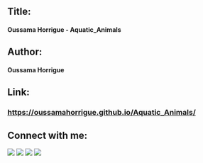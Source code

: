 ## Title:
<h4>Oussama Horrigue - Aquatic_Animals</h4>

## Author:
<h4>Oussama Horrigue</h4>

## Link:
<a href="https://oussamahorrigue.github.io/Aquatic_Animals/" target="_blank"><h3>https://oussamahorrigue.github.io/Aquatic_Animals/</h3></a>


## Connect with me:
<p align="left">

<a href = "https://www.linkedin.com/in/oussama-horrigue-69624b1b7/"><img src="https://img.icons8.com/fluent/48/000000/linkedin.png"/></a>
<a href = "https://twitter.com/OussamaHorrig"><img src="https://img.icons8.com/fluent/48/000000/twitter.png"/></a>
<a href = "https://www.instagram.com/oussamahorrigue/"><img src="https://img.icons8.com/fluent/48/000000/instagram-new.png"/></a>
<a href = "https://www.facebook.com/oussama.horrigue"><img src="https://img.icons8.com/fluent/48/000000/facebook.png"/></a>

</p>
